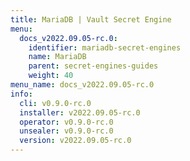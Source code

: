 ```yaml
---
title: MariaDB | Vault Secret Engine
menu:
  docs_v2022.09.05-rc.0:
    identifier: mariadb-secret-engines
    name: MariaDB
    parent: secret-engines-guides
    weight: 40
menu_name: docs_v2022.09.05-rc.0
info:
  cli: v0.9.0-rc.0
  installer: v2022.09.05-rc.0
  operator: v0.9.0-rc.0
  unsealer: v0.9.0-rc.0
  version: v2022.09.05-rc.0
---
```


